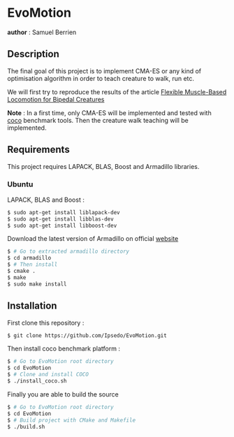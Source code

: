 # EvoMotion
__author__ : Samuel Berrien

## Description
The final goal of this project is to implement CMA-ES or any kind of optimisation algorithm in order to teach creature to walk, run etc.

We will first try to reproduce the results of the article [Flexible Muscle-Based Locomotion for Bipedal Creatures](https://www.goatstream.com/research/papers/SA2013/SA2013.pdf)

__Note__ : In a first time, only CMA-ES will be implemented and tested with [coco](https://github.com/numbbo/coco) benchmark tools. Then the creature walk teaching will be implemented.

## Requirements
This project requires LAPACK, BLAS, Boost and Armadillo libraries.
### Ubuntu
LAPACK, BLAS and Boost :
```bash
$ sudo apt-get install liblapack-dev
$ sudo apt-get install libblas-dev
$ sudo apt-get install libboost-dev
```

Download the latest version of Armadillo on official [website](http://arma.sourceforge.net/download.html)
```bash
$ # Go to extracted armadillo directory
$ cd armadillo
$ # Then install
$ cmake .
$ make
$ sudo make install
```

## Installation
First clone this repository :
```bash
$ git clone https://github.com/Ipsedo/EvoMotion.git
```

Then install coco benchmark platform :
```bash
$ # Go to EvoMotion root directory
$ cd EvoMotion
$ # Clone and install COCO
$ ./install_coco.sh
```

Finally you are able to build the source
```bash
$ # Go to EvoMotion root directory
$ cd EvoMotion
$ # Build project with CMake and Makefile
$ ./build.sh
```


